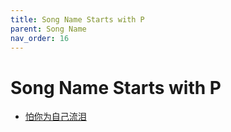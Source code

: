 ```yaml
---
title: Song Name Starts with P
parent: Song Name 
nav_order: 16
---
```


# Song Name Starts with P

- [怕你为自己流泪](../../lyrics/Hei_Bao/paniweizijiliulei.md)
